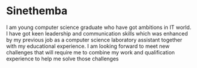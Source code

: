 # Sinethemba
I am young computer science graduate who have got ambitions in IT world. I have got keen leadership and communication skills which was enhanced by my previous job as a computer science laboratory assistant together with my educational experience. I am looking forward to meet new challenges that will require me to combine my work and qualification experience to help me solve those challenges
